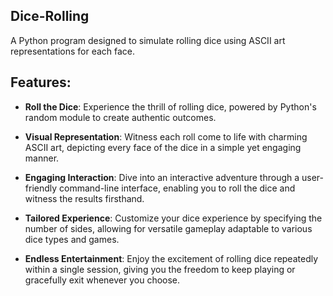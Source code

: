 
## Dice-Rolling


 A Python program designed to simulate rolling dice using ASCII art representations for each face.



## Features:

- **Roll the Dice**: Experience the thrill of rolling dice, powered by Python's random module to create authentic outcomes.

- **Visual Representation**: Witness each roll come to life with charming ASCII art, depicting every face of the dice in a simple yet engaging manner.

- **Engaging Interaction**: Dive into an interactive adventure through a user-friendly command-line interface, enabling you to roll the dice and witness the results firsthand.

- **Tailored Experience**: Customize your dice experience by specifying the number of sides, allowing for versatile gameplay adaptable to various dice types and games.

- **Endless Entertainment**: Enjoy the excitement of rolling dice repeatedly within a single session, giving you the freedom to keep playing or gracefully exit whenever you choose.


